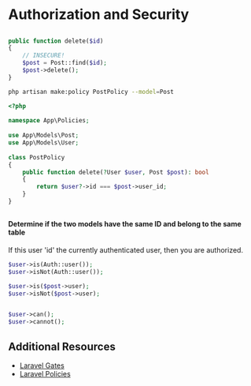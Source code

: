 # Authorization and Security

##

```php +torchlight-php
public function delete($id)
{
    // INSECURE!
    $post = Post::find($id);
    $post->delete();
}
```

```bash +torchlight-bash
php artisan make:policy PostPolicy --model=Post
```

```php +torchlight-php
<?php
 
namespace App\Policies;
 
use App\Models\Post;
use App\Models\User;
 
class PostPolicy
{
    public function delete(?User $user, Post $post): bool
    {
        return $user?->id === $post->user_id;
    }
}
```
##



#### Determine if the two models have the same ID and belong to the same table

If this user 'id' the currently authenticated user, then you are authorized.

```php +torchlight-php
$user->is(Auth::user());
$user->isNot(Auth::user());

$user->is($post->user);
$user->isNot($post->user);


$user->can();
$user->cannot();
```


## Additional Resources

- <a href="https://laravel.com/docs/11.x/authorization#gates" target="blank">Laravel Gates</a>
- <a href="https://laravel.com/docs/11.x/authorization#creating-policies" target="blank">Laravel Policies</a>